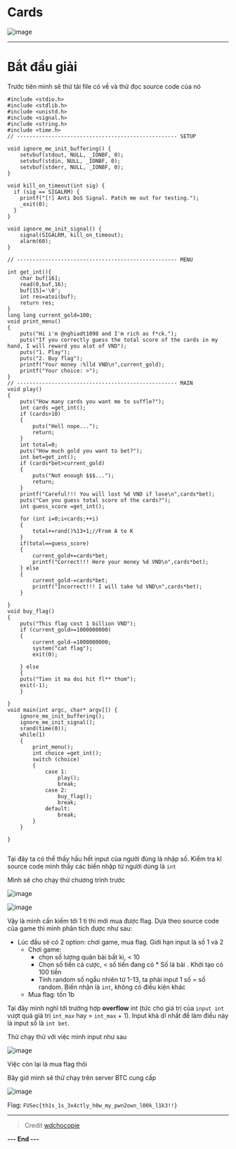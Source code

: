 # Cards

![image](https://github.com/anhshidou/FUSec2024/assets/81132394/3c7de798-a29e-48be-9315-a0c0acb7080a)

----
# Bắt đầu giải

Trước tiên mình sẽ thử tải file có về và thử đọc source code của nó 

```
#include <stdio.h>
#include <stdlib.h>
#include <unistd.h>
#include <signal.h>
#include <string.h>
#include <time.h>
// --------------------------------------------------- SETUP

void ignore_me_init_buffering() {
	setvbuf(stdout, NULL, _IONBF, 0);
	setvbuf(stdin, NULL, _IONBF, 0);
	setvbuf(stderr, NULL, _IONBF, 0);
}

void kill_on_timeout(int sig) {
  if (sig == SIGALRM) {
  	printf("[!] Anti DoS Signal. Patch me out for testing.");
    _exit(0);
  }
}

void ignore_me_init_signal() {
	signal(SIGALRM, kill_on_timeout);
	alarm(60);
}

// --------------------------------------------------- MENU

int get_int(){
    char buf[16];
    read(0,buf,16);
    buf[15]='\0';
    int res=atoi(buf);
    return res;
}
long long current_gold=100;
void print_menu()
{
    puts("Hi i'm @nghiadt1098 and I'm rich as f*ck.");
    puts("If you correctly guess the total score of the cards in my hand, I will reward you alot of VND");
    puts("1. Play");
    puts("2. Buy flag");
    printf("Your money :%lld VND\n",current_gold);
    printf("Your choice: >");
}
// --------------------------------------------------- MAIN
void play()
{
    puts("How many cards you want me to suffle?");
    int cards =get_int();
    if (cards>10)
    {
        puts("Hell nope...");
        return;
    }
    int total=0;
    puts("How much gold you want to bet?");
    int bet=get_int();
    if (cards*bet>current_gold)
    {
        puts("Not enough $$$...");
        return;
    }
    printf("Careful!!! You will lost %d VND if lose\n",cards*bet);
    puts("Can you guess total score of the cards?");
    int guess_score =get_int();
    
    for (int i=0;i<cards;++i)
    {
        total+=rand()%13+1;//From A to K
    }
    if(total==guess_score)
    {
        current_gold+=cards*bet;
        printf("Correct!!! Here your money %d VND\n",cards*bet);
    } else
    {
        current_gold-=cards*bet;
        printf("Incorrect!!! I will take %d VND\n",cards*bet);
    }
    
}
void buy_flag()
{
    puts("This flag cost 1 billion VND");
    if (current_gold>=1000000000)
    {
        current_gold-=1000000000;
        system("cat flag");
        exit(0);
        
    } else
    {
    puts("Tien it ma doi hit fl** thom");
    exit(-1);
    }
    
}
void main(int argc, char* argv[]) {
	ignore_me_init_buffering();
	ignore_me_init_signal();
    srand(time(0));
    while(1)
    {
    	print_menu();
    	int choice =get_int();
    	switch (choice)
        {
            case 1:
                play();
                break;
            case 2:
                buy_flag();
                break;
            default:
                break;
        }
    }
  	
}


```
Tại đây ta có thể thấy hầu hết input của người đùng là nhập số. Kiểm tra kĩ source code mình thấy các biến nhập từ người dùng là `int`

Mình sẽ cho chạy thử chương trình trước

![image](https://github.com/anhshidou/FUSec2024/assets/81132394/451f42e7-4b27-4fe2-b97d-f2ba388e856c)

![image](https://github.com/anhshidou/FUSec2024/assets/81132394/6b347fb0-c1d6-44bc-b43a-69a9e6732c60)

Vậy là mình cần kiếm tới 1 tỉ thì mới mua được flag. Dựa theo source code của game thì mình phân tích được như sau:
* Lúc đầu sẽ có 2 option: chơi game, mua flag. Giới hạn input là số 1 và 2
  * Chơi game:
    * chọn số lượng quân bài bất kì,  < 10
    * Chọn số tiền cá cược, < số tiền đang có \* Số lá bài . Khởi tạo có 100 tiền
    * Tính random số ngẫu nhiên từ 1-13, ta phải input 1 số = số random. Biến nhận là `int`, không có điều kiện khác
  * Mua flag: tốn 1b
 
Tại đây mình nghĩ tới trường hợp **overflow** int \(tức cho giá trị của `input int` vượt quá giá trị `int_max` hay = `int_max` + 1\). Input khả dĩ nhất để làm điều này là input số là `int bet`.

Thử chạy thử với việc mình input như sau

![image](https://github.com/anhshidou/FUSec2024/assets/81132394/3d4e4ef2-a6b3-437e-b373-3511fabd99f9)

Việc còn lại là mua flag thôi

Bây giờ mình sẽ thử chạy trên server BTC cung cấp

![image](https://github.com/anhshidou/FUSec2024/assets/81132394/9b210933-5fd1-4aa5-b896-619fab47aa77)

Flag: `FUSec{th1s_1s_3x4ctly_h0w_my_pwn2own_l00k_l1k3!!}`

----
> Credit [wdchocopie](https://github.com/wdchocopie)

**--- End ---**
